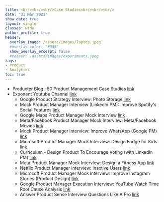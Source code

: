 ```yaml
---
title: <br/><br/><br/>Case Studies<br/><br/><br/>
date: "31 Mar 2021"
show_date: true
layout: single
classes: wide
author_profile: true
header:
  overlay_image: /assets/images/laptop.jpeg
  #overlay_color: "#333"
  show_overlay_excerpt: false
  #teaser: /assets/images/experiments.jpeg
tags:
- Product
- Analytics
toc: true
---
```




* Producter Blog : 50 Product Management Case Studies [link](https://blog.producter.co/50-product-management-case-studies/)
* Exponent Youtube Channel [link](https://www.youtube.com/@tryexponent)
  * Google Product Strategy Interview: Photo Storage [link](https://www.youtube.com/watch?v=Impwn4rCMKo)
  * Mock Product Manager Interview (LinkedIn PM): Improve Spotify's Social Features [link](https://www.youtube.com/watch?v=1dj0zA7jlGc)
  * Google Maps Product Manager Mock Interview [link](https://www.youtube.com/watch?v=CXdaPETE7iE)
  * Meta/Facebook Product Manager Mock Interview: Meta/Facebook Movies [link](https://www.youtube.com/watch?v=se6Soyi2k0U&t=442s)
  * Mock Product Manager Interview: Improve WhatsApp (Google PM) [link](https://www.youtube.com/watch?v=e0Nj_eYDj2s)
  * Microsoft Product Manager Mock Interview: Design Fridge for Kids [link](https://www.youtube.com/watch?v=Axa7gx1lKqA)
  * Curriculum - Design Product To Encourage Voting (with LinkedIn PM) [link](https://www.youtube.com/watch?v=jQhdz4j29fU)
  * Meta Product Manager Mock Interview: Design a Fitness App [link](https://www.youtube.com/watch?v=O0K2gkCSy4o)
  * Netflix Product Manager Interview: Inactive Users [link](https://www.youtube.com/watch?v=nbB1H6XpPuU)
  * Microsoft Product Manager Mock Interview: Improve Instagram Stories (Product Design) [link](https://www.youtube.com/watch?v=CGS_UCTtvlY)
  * Google Product Manager Execution Interview: YouTube Watch Time Root Cause Analysis [link](https://www.youtube.com/watch?v=l8s9_ScogCk)
  * Answer Product Sense Interview Questions Like A Pro [link](https://www.youtube.com/watch?v=WE0KeryvpXE)
